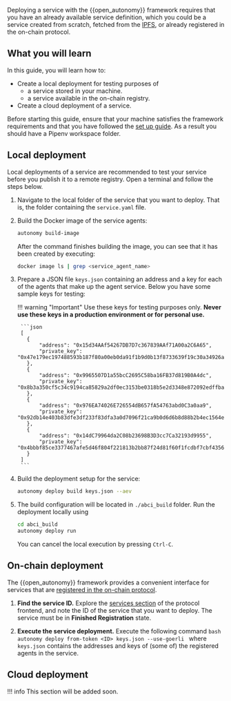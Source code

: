 Deploying a service with the {{open_autonomy}} framework requires that you have an already available service definition, which you could be a service created from scratch, fetched from the [IPFS](https://ipfs.io/), or already registered in the on-chain protocol.

## What you will learn
In this guide, you will learn how to:

* Create a local deployment for testing purposes of
    * a service stored in your machine.
    * a service available in the on-chain registry.
* Create a cloud deployment of a service.

Before starting this guide, ensure that your machine satisfies the framework requirements and that you have followed the [set up guide](./set_up.md). As a result you should have a Pipenv workspace folder.

## Local deployment

Local deployments of a service are recommended to test your service before you publish it to a remote registry. Open a terminal and follow the steps below.

1. Navigate to the local folder of the service that you want to deploy. That is, the folder containing the `service.yaml` file.

2. Build the Docker image of the service agents:
    ```bash
    autonomy build-image
    ```
    After the command finishes building the image, you can see that it has been created by executing:
    ```bash
    docker image ls | grep <service_agent_name>
    ```

3. Prepare a JSON file `keys.json` containing an address and a key for each of the agents that make up the agent service. Below you have some sample keys for testing:

    !!! warning "Important"
        Use these keys for testing purposes only. **Never use these keys in a production environment or for personal use.**

        ```json
        [
          {
              "address": "0x15d34AAf54267DB7D7c367839AAf71A00a2C6A65",
              "private_key": "0x47e179ec197488593b187f80a00eb0da91f1b9d0b13f8733639f19c30a34926a"
          },
          {
              "address": "0x9965507D1a55bcC2695C58ba16FB37d819B0A4dc",
              "private_key": "0x8b3a350cf5c34c9194ca85829a2df0ec3153be0318b5e2d3348e872092edffba"
          },
          {
              "address": "0x976EA74026E726554dB657fA54763abd0C3a0aa9",
              "private_key": "0x92db14e403b83dfe3df233f83dfa3a0d7096f21ca9b0d6d6b8d88b2b4ec1564e"
          },
          {
              "address": "0x14dC79964da2C08b23698B3D3cc7Ca32193d9955",
              "private_key": "0x4bbbf85ce3377467afe5d46f804f221813b2bb87f24d81f60f1fcdbf7cbf4356"
          }
        ]
        ```

4. Build the deployment setup for the service:
    ```bash
    autonomy deploy build keys.json --aev
    ```

5. The build configuration will be located in `./abci_build` folder. Run the deployment locally using
    ```bash
    cd abci_build
    autonomy deploy run
    ```
    You can cancel the local execution by pressing `Ctrl-C`.



## On-chain deployment
The {{open_autonomy}} framework provides a convenient interface for services that are [registered in the on-chain protocol](./register_packages_on_chain.md##register-a-service).

  1. **Find the service ID.** Explore the [services section](https://protocol.autonolas.network/agents) of the protocol frontend, and note the ID of the service that you want to deploy. The service must be in **Finished Registration** state.

  2. **Execute the service deployment.** Execute the following command
    ```bash
    autonomy deploy from-token <ID> keys.json --use-goerli
    ```
    where `keys.json` contains the addresses and keys of (some of) the registered agents in the service.


## Cloud deployment

!!! info
    This section will be added soon.
